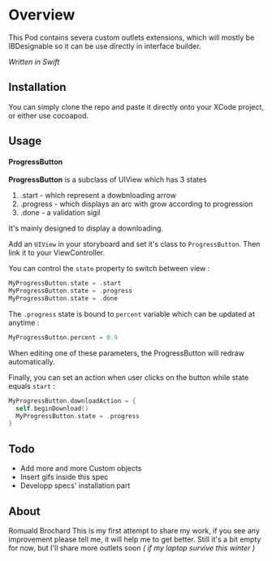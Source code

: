 Overview
============
This Pod contains severa custom outlets extensions, which will mostly be IBDesignable so it can be use directly in interface builder. 

_Written in Swift_

## Installation 

You can simply clone the repo and paste it directly onto your XCode project, or either use cocoapod.


## Usage

#### ProgressButton

__ProgressButton__ is a subclass of UIView which has 3 states 
1. .start - which represent a dowbnloading arrow 
2. .progress - which displays an arc with grow according to progression 
3. .done - a validation sigil

It's mainly designed to display a downloading. 

Add an ```UIView``` in your storyboard and set it's class to ```ProgressButton```. Then link it to your ViewController. 

You can control the ```state``` property to switch between view : 
```swift
MyProgressButton.state = .start 
MyProgressButton.state = .progress 
MyProgressButton.state = .done 
```

The ```.progress``` state is bound to ```percent``` variable which can be updated at anytime : 
```swift
MyProgressButton.percent = 0.9
```

When editing one of these parameters, the ProgressButton will redraw automatically.

Finally, you can set an action when user clicks on the button while state equals ```start``` : 
```swift
MyProgressButton.downloadAction = {
  self.beginDownload()
  MyProgressButton.state = .progress
}
```


## Todo
- Add more and more Custom objects 
- Insert gifs inside this spec 
- Developp specs' installation part 


## About
Romuald Brochard 
This is my first attempt to share my work, if you see any improvement please tell me, it will help me to get better. 
Still it's a bit empty for now, but I'll share more outlets soon _( if my laptop survive this winter )_

